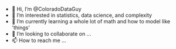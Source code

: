 - 👋 Hi, I’m @ColoradoDataGuy
- 👀 I’m interested in statistics, data science, and complexity
- 🌱 I’m currently learning a whole lot of math and how to model like 'things' 
- 💞️ I’m looking to collaborate on ...
- 📫 How to reach me ...

<!---
ColoradoDataGuy/ColoradoDataGuy is a ✨ special ✨ repository because its `README.md` (this file) appears on your GitHub profile.
You can click the Preview link to take a look at your changes.
--->
